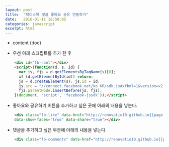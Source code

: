 ```yaml
---
layout: post
title:  "페이스북 댓글 좋아요 공유 연동하기"
date:   2016-01-11 18:58:05
categories: javascript
excerpt: html
---
```

* content
{:toc}


- 우선 아래 스크립트를 추가 한 후  
~~~html
    <div id="fb-root"></div>
    <script>(function(d, s, id) {
      var js, fjs = d.getElementsByTagName(s)[0];
      if (d.getElementById(id)) return;
      js = d.createElement(s); js.id = id;
      js.src = "//connect.facebook.net/ko_KR/sdk.js#xfbml=1&version=v2.5&appId=886410438141890";
      fjs.parentNode.insertBefore(js, fjs);
    }(document, 'script', 'facebook-jssdk'));</script>
~~~      

- 좋아요와 공유하기 버튼을 추가하고 싶은 곳에 아래의 내용을 넣는다.
~~~html
    <div class="fb-like" data-href="http://renovatio10.github.io{{page.url}}" data-layout="standard" data-action="like"
    data-show-faces="true" data-share="true"></div>
~~~

- 댓글을 추가하고 싶은 부분에 아래의 내용을 넣는다.  
~~~html
    <div class="fb-comments" data-href="http://renovatio10.github.io{{page.url}}" data-numposts="5"></div>
~~~
